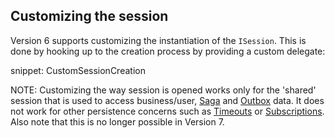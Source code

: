## Customizing the session

Version 6 supports customizing the instantiation of the `ISession`. This is done by hooking up to the creation process by providing a custom delegate:

snippet: CustomSessionCreation

NOTE: Customizing the way session is opened works only for the 'shared' session that is used to access business/user, [Saga](/nservicebus/sagas/) and [Outbox](/nservicebus/outbox/) data. It does not work for other persistence concerns such as [Timeouts](/nservicebus/sagas/timeouts.md) or [Subscriptions](/nservicebus/messaging/publish-subscribe/). Also note that this is no longer possible in Version 7.